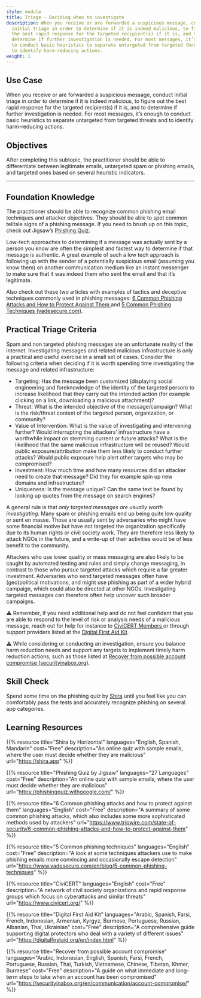 ```yaml
---
style: module
title: Triage - Deciding when to investigate
description: When you receive or are forwarded a suspicious message, conduct
  initial triage in order to determine if it is indeed malicious, to figure out
  the best rapid response for the targeted recipient(s) if it is, and to
  determine if further investigation is needed. For most messages, it’s enough
  to conduct basic heuristics to separate untargeted from targeted threats and
  to identify harm-reducing actions.
weight: 1
---
```

## Use Case

When you receive or are forwarded a suspicious message, conduct initial triage in order to determine if it is indeed malicious, to figure out the best rapid response for the targeted recipient(s) if it is, and to determine if further investigation is needed. For most messages, it’s enough to conduct basic heuristics to separate untargeted from targeted threats and to identify harm-reducing actions.

## Objectives

After completing this subtopic, the practitioner should be able to differentiate between legitimate emails, untargeted spam or phishing emails, and targeted ones based on several heuristic indicators.

- - -

## Foundation Knowledge

The practitioner should be able to recognize common phishing email techniques and attacker objectives. They should be able to spot common telltale signs of a phishing message. If you need to brush up on this topic, check out Jigsaw’s [Phishing Quiz](https://phishingquiz.withgoogle.com/).

Low-tech approaches to determining if a message was actually sent by a person you know are often the simplest and fastest way to determine if that message is authentic. A great example of such a low tech approach is following up with the sender of a potentially suspicious email (assuming you know them) on another communication medium like an instant messenger to make sure that it was indeed them who sent the email and that it’s legitimate.

Also check out these two articles with examples of tactics and deceptive techniques commonly used in phishing messages: [6 Common Phishing Attacks and How to Protect Against Them ](https://www.tripwire.com/state-of-security/6-common-phishing-attacks-and-how-to-protect-against-them)and [5 Common Phishing Techniques (vadesecure.com)](https://www.vadesecure.com/en/blog/5-common-phishing-techniques).

## Practical Triage Criteria

Spam and non targeted phishing messages are an unfortunate reality of the internet. Investigating messages and related malicious infrastructure is only a practical and useful exercise in a small set of cases. Consider the following criteria when deciding if it is worth spending time investigating the message and related infrastructure:

* Targeting: Has the message been customized (displaying social engineering and foreknowledge of the identity of the targeted person) to increase likelihood that they carry out the intended action (for example clicking on a link, downloading a malicious attachment)?
* Threat: What is the intended objective of the message/campaign? What is the risk/threat context of the targeted person, organization, or community?
* Value of Intervention: What is the value of investigating and intervening further? Would interrupting the attackers’ infrastructure have a worthwhile impact on stemming current or future attacks? What is the likelihood that the same malicious infrastructure will be reused? Would public exposure/attribution make them less likely to conduct further attacks? Would public exposure help alert other targets who may be compromised?
* Investment: How much time and how many resources did an attacker need to create that message? Did they for example spin up new domains and infrastructure?
* Uniqueness: Is the message unique? Can the same text be found by looking up quotes from the message on search engines?

A general rule is that *only targeted messages are usually worth investigating*. Many spam or phishing emails end up being quite low quality or sent en masse. Those are usually sent by adversaries who might have some financial motive but have not targeted the organization specifically due to its human rights or civil society work. They are therefore less likely to attack NGOs in the future, and a write-up of their activities would be of less benefit to the community.

Attackers who use lower quality or mass messaging are also likely to be caught by automated testing and rules and simply change messaging, in contrast to those who pursue targeted attacks which require a far greater investment. Adversaries who send targeted messages often have (geo)political motivations, and might use phishing as part of a wider hybrid campaign, which could also be directed at other NGOs. Investigating targeted messages can therefore often help uncover such broader campaigns.

⚠️ Remember, if you need additional help and do not feel confident that you are able to respond to the level of risk or analysis needs of a malicious message, reach out for help for instance to [CiviCERT Members ](https://www.civicert.org/)or through support providers listed at the [Digital First Aid Kit](https://digitalfirstaid.org/).

⚠️ While considering or conducting an investigation, ensure you balance harm reduction needs and support any targets to implement timely harm reduction actions, such as those listed at [Recover from possible account compromise (securityinabox.org)](https://securityinabox.org/en/communication/account-compromise/).

## Skill Check

Spend some time on the phishing quiz by [Shira](https://shira.app/) until you feel like you can comfortably pass the tests and accurately recognize phishing on several app categories.

## Learning Resources

{{% resource title="Shira by Horizontal" languages="English, Spanish, Mandarin" cost="Free" description="An online quiz with sample emails, where the user must decide whether they are malicious" url="https://shira.app" %}}

{{% resource title="Phishing Quiz by Jigsaw" languages="27 Languages" cost="Free" description="An online quiz with sample emails, where the user must decide whether they are malicious" url="https://phishingquiz.withgoogle.com/" %}}

{{% resource title="6 Common phishing attacks and how to protect against them" languages="English" cost="Free" description="A summary of some common phishing attacks, which also includes some more sophisticated methods used by attackers" url="https://www.tripwire.com/state-of-security/6-common-phishing-attacks-and-how-to-protect-against-them" %}}

{{% resource title="5 Common phishing techniques" languages="English" cost="Free" description="A look at some techniques attackers use to make phishing emails more convincing and occasionally escape detection" url="https://www.vadesecure.com/en/blog/5-common-phishing-techniques" %}}

{{% resource title="CiviCERT" languages="English" cost="Free" description="A network of civil society organizations and rapid response groups which focus on cyberattacks and similar threats" url="https://www.civicert.org/" %}}

{{% resource title="Digital First Aid Kit" languages="Arabic, Spanish, Farsi, French, Indonesian, Armenian, Kyrgyz, Burmese, Portuguese, Russian, Albanian, Thai, Ukrainian" cost="Free" description="A comprehensive guide supporting digital protectors who deal with a variety of different issues" url="https://digitalfirstaid.org/en/index.html" %}}

{{% resource title="Recover from possible account compromise" languages="Arabic, Indonesian, English, Spanish, Farsi, French, Portuguese, Russian, Thai, Turkish, Vietnamese, Chinese, Tibetan, Khmer, Burmese" cost="Free" description="A guide on what immediate and long-term steps to take when an account has been compromised" url="https://securityinabox.org/en/communication/account-compromise/" %}}


